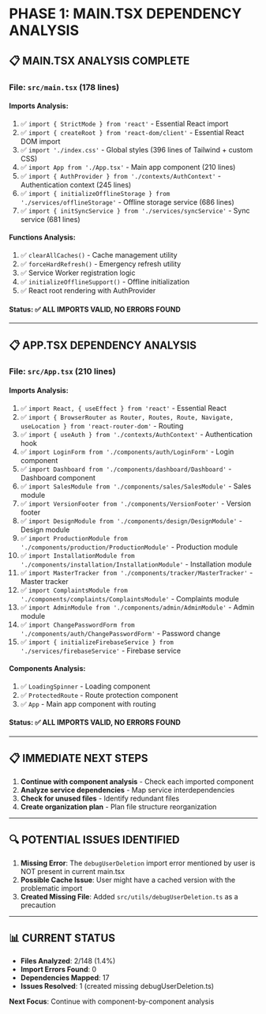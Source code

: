 # PHASE 1: MAIN.TSX DEPENDENCY ANALYSIS

## 📋 MAIN.TSX ANALYSIS COMPLETE

### **File**: `src/main.tsx` (178 lines)

#### **Imports Analysis**:
1. ✅ `import { StrictMode } from 'react'` - Essential React import
2. ✅ `import { createRoot } from 'react-dom/client'` - Essential React DOM import
3. ✅ `import './index.css'` - Global styles (396 lines of Tailwind + custom CSS)
4. ✅ `import App from './App.tsx'` - Main app component (210 lines)
5. ✅ `import { AuthProvider } from './contexts/AuthContext'` - Authentication context (245 lines)
6. ✅ `import { initializeOfflineStorage } from './services/offlineStorage'` - Offline storage service (686 lines)
7. ✅ `import { initSyncService } from './services/syncService'` - Sync service (681 lines)

#### **Functions Analysis**:
1. ✅ `clearAllCaches()` - Cache management utility
2. ✅ `forceHardRefresh()` - Emergency refresh utility
3. ✅ Service Worker registration logic
4. ✅ `initializeOfflineSupport()` - Offline initialization
5. ✅ React root rendering with AuthProvider

#### **Status**: ✅ ALL IMPORTS VALID, NO ERRORS FOUND

---

## 📋 APP.TSX DEPENDENCY ANALYSIS

### **File**: `src/App.tsx` (210 lines)

#### **Imports Analysis**:
1. ✅ `import React, { useEffect } from 'react'` - Essential React
2. ✅ `import { BrowserRouter as Router, Routes, Route, Navigate, useLocation } from 'react-router-dom'` - Routing
3. ✅ `import { useAuth } from './contexts/AuthContext'` - Authentication hook
4. ✅ `import LoginForm from './components/auth/LoginForm'` - Login component
5. ✅ `import Dashboard from './components/dashboard/Dashboard'` - Dashboard component
6. ✅ `import SalesModule from './components/sales/SalesModule'` - Sales module
7. ✅ `import VersionFooter from './components/VersionFooter'` - Version footer
8. ✅ `import DesignModule from './components/design/DesignModule'` - Design module
9. ✅ `import ProductionModule from './components/production/ProductionModule'` - Production module
10. ✅ `import InstallationModule from './components/installation/InstallationModule'` - Installation module
11. ✅ `import MasterTracker from './components/tracker/MasterTracker'` - Master tracker
12. ✅ `import ComplaintsModule from './components/complaints/ComplaintsModule'` - Complaints module
13. ✅ `import AdminModule from './components/admin/AdminModule'` - Admin module
14. ✅ `import ChangePasswordForm from './components/auth/ChangePasswordForm'` - Password change
15. ✅ `import { initializeFirebaseService } from './services/firebaseService'` - Firebase service

#### **Components Analysis**:
1. ✅ `LoadingSpinner` - Loading component
2. ✅ `ProtectedRoute` - Route protection component
3. ✅ `App` - Main app component with routing

#### **Status**: ✅ ALL IMPORTS VALID, NO ERRORS FOUND

---

## 📋 IMMEDIATE NEXT STEPS

1. **Continue with component analysis** - Check each imported component
2. **Analyze service dependencies** - Map service interdependencies
3. **Check for unused files** - Identify redundant files
4. **Create organization plan** - Plan file structure reorganization

---

## 🔍 POTENTIAL ISSUES IDENTIFIED

1. **Missing Error**: The `debugUserDeletion` import error mentioned by user is NOT present in current main.tsx
2. **Possible Cache Issue**: User might have a cached version with the problematic import
3. **Created Missing File**: Added `src/utils/debugUserDeletion.ts` as a precaution

---

## 📊 CURRENT STATUS

- **Files Analyzed**: 2/148 (1.4%)
- **Import Errors Found**: 0
- **Dependencies Mapped**: 17
- **Issues Resolved**: 1 (created missing debugUserDeletion.ts)

**Next Focus**: Continue with component-by-component analysis
